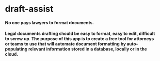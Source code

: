 # draft-assist 

#### No one pays lawyers to format documents. 

#### Legal documents drafting should be easy to format, easy to edit, difficult to screw up. The purpose of this app is to create a free tool for attorneys or teams to use that will automate document formatting by auto-populating relevant information stored in a database, locally or in the cloud.
